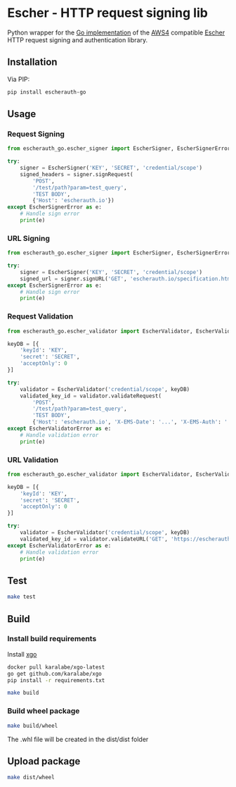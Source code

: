# Escher - HTTP request signing lib

Python wrapper for the [Go implementation](https://github.com/EscherAuth/escher) of the [AWS4](http://docs.aws.amazon.com/general/latest/gr/sigv4_signing.html) compatible [Escher](https://github.com/emartech/escher) HTTP request signing and authentication library.

## Installation

Via PIP:

```sh
pip install escherauth-go
```

## Usage

### Request Signing

```python
from escherauth_go.escher_signer import EscherSigner, EscherSignerError

try: 
    signer = EscherSigner('KEY', 'SECRET', 'credential/scope')
    signed_headers = signer.signRequest(
        'POST',
        '/test/path?param=test_query',
        'TEST BODY',
        {'Host': 'escherauth.io'})
except EscherSignerError as e:
    # Handle sign error
    print(e)
```

### URL Signing

```python
from escherauth_go.escher_signer import EscherSigner, EscherSignerError

try: 
    signer = EscherSigner('KEY', 'SECRET', 'credential/scope')
    signed_url = signer.signURL('GET', 'escherauth.io/specification.html?param=value')
except EscherSignerError as e:
    # Handle sign error
    print(e)
```

### Request Validation

```python
from escherauth_go.escher_validator import EscherValidator, EscherValidatorError

keyDB = [{
    'keyId': 'KEY',
    'secret': 'SECRET',
    'acceptOnly': 0
}]

try:
    validator = EscherValidator('credential/scope', keyDB)
    validated_key_id = validator.validateRequest(
        'POST',
        '/test/path?param=test_query',
        'TEST BODY',
        {'Host': 'escherauth.io', 'X-EMS-Date': '...', 'X-EMS-Auth': '...'}) # Signed headers
except EscherValidatorError as e:
    # Handle validation error
    print(e)
```

### URL Validation

```python
from escherauth_go.escher_validator import EscherValidator, EscherValidatorError

keyDB = [{
    'keyId': 'KEY',
    'secret': 'SECRET',
    'acceptOnly': 0
}]

try:
    validator = EscherValidator('credential/scope', keyDB)
    validated_key_id = validator.validateURL('GET', 'https://escherauth.io/specification.html?param=value&X-EMS-Date=...&X-EMS-Auth=...') # Signed URL
except EscherValidatorError as e:
    # Handle validation error
    print(e)
```

## Test

```sh
make test
```

## Build

### Install build requirements

Install [xgo](https://github.com/karalabe/xgo)

```sh
docker pull karalabe/xgo-latest
go get github.com/karalabe/xgo
pip install -r requirements.txt
```

```sh
make build
```

### Build wheel package

```sh
make build/wheel
```

The .whl file will be created in the dist/dist folder

## Upload package

```sh
make dist/wheel
```